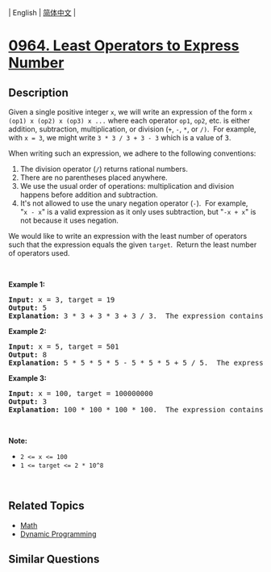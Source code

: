 
| English | [简体中文](README.md) |
# [0964. Least Operators to Express Number](https://leetcode-cn.com/problems/least-operators-to-express-number/)
## Description
<p>Given a single positive integer <code>x</code>, we will write an expression of the form <code>x (op1) x (op2) x (op3) x ...</code>&nbsp;where each operator <code>op1</code>, <code>op2</code>, etc. is either addition, subtraction, multiplication, or division (<code>+</code>, <code>-</code>, <code>*</code>, or <code>/)</code>.&nbsp; For example, with <code>x = 3</code>, we might write <code>3 * 3 / 3 + 3 - 3</code>&nbsp;which is a value of <font face="monospace">3</font>.</p>

<p>When writing such an expression, we adhere to the following conventions:</p>

<ol>
	<li>The division operator (<code>/</code>) returns rational numbers.</li>
	<li>There are no parentheses placed anywhere.</li>
	<li>We use the usual order of operations: multiplication and division happens before addition and subtraction.</li>
	<li>It&#39;s not allowed to use the unary negation&nbsp;operator (<code>-</code>).&nbsp; For example, &quot;<code>x&nbsp;- x</code>&quot;&nbsp;is a valid expression as it only uses subtraction, but &quot;<code>-x +&nbsp;x</code>&quot; is not because it uses negation.</li>
</ol>

<p>We would like to write an expression with the least number of operators such that the expression equals the given <code>target</code>.&nbsp; Return the least number of operators used.</p>

<p>&nbsp;</p>

<div>
<p><strong>Example 1:</strong></p>

<pre>
<strong>Input: </strong>x = <span id="example-input-1-1">3</span>, target = <span id="example-input-1-2">19</span>
<strong>Output: </strong><span id="example-output-1">5</span>
<strong>Explanation: </strong><span id="example-output-1">3 * 3 + 3 * 3 + 3 / 3.  The expression contains 5 operations.</span>
</pre>

<p><strong>Example 2:</strong></p>

<div>
<pre>
<strong>Input: </strong>x = <span id="example-input-2-1">5</span>, target = <span id="example-input-2-2">501</span>
<strong>Output: </strong><span id="example-output-2">8</span>
<strong>Explanation: </strong><span id="example-output-1">5 * 5 * 5 * 5 - 5 * 5 * 5 + 5 / 5.  The expression contains 8 operations.</span>
</pre>

<div>
<p><strong>Example 3:</strong></p>

<pre>
<strong>Input: </strong>x = <span id="example-input-3-1">100</span>, target = <span id="example-input-3-2">100000000</span>
<strong>Output: </strong><span id="example-output-3">3</span>
<strong>Explanation: </strong><span id="example-output-1">100 * 100 * 100 * 100.  The expression contains 3 operations.</span></pre>

<p>&nbsp;</p>
</div>
</div>
</div>

<p><strong>Note:</strong></p>

<ul>
	<li><code>2 &lt;= x &lt;= 100</code></li>
	<li><code>1 &lt;= target &lt;= 2 * 10^8</code></li>
</ul>

<div>
<div>
<div>&nbsp;</div>
</div>
</div>

## Related Topics
- [Math](https://leetcode-cn.com/tag/math)
- [Dynamic Programming](https://leetcode-cn.com/tag/dynamic-programming)
## Similar Questions

